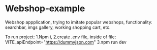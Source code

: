 # Webshop-example
Webshop appplication, trying to imitate popular webshops, functionality: searchbar, imgs gallery, working shopping cart, etc.

To run project:
1.Npm i, 
2.create .env file, inside of file: VITE_apiEndpoint="https://dummyjson.com"
3.npm run dev
